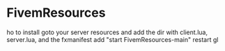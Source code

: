 # FivemResources
ho to install
goto your server resources and add the dir with client.lua, server.lua, and the fxmanifest 
add "start FivemResources-main" 
restart
gl
